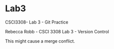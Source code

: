 # Lab3
CSCI3308- Lab 3 - Git Practice

Rebecca Robb - CSCI 3308 Lab 3 - Version Control

This might cause a merge conflict.
